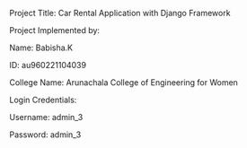 Project Title: Car Rental Application with Django Framework 

Project Implemented by:

Name: Babisha.K

ID: au960221104039

College Name: Arunachala College of Engineering for Women

Login Credentials:

Username: admin_3

Password: admin_3
